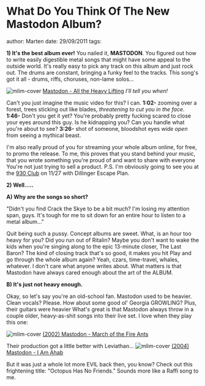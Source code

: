 # What Do You Think Of The New Mastodon Album?
author: Marten
date: 29/09/2011
tags: 

**1) It's the best album ever!**
You nailed it, **MASTODON**. You figured out how to write easily digestible metal songs that might have some appeal to the outside world. It's really easy to pick any track on this album and just rock out. The drums are constant, bringing a funky feel to the tracks. This song's got it all - drums, riffs, choruses, non-lame solos...

![mlim-cover](/content/images/Mastodon-Hunter.jpg)
[Mastodon - All the Heavy Lifting](/assets/mp3/06-mastodon-all_the_heavy_lifting.mp3)
_I'll tell you when!_

Can't you just imagine the music video for this? I can. **1:02-** zooming over a forest, trees sticking out like blades, _threatening to cut you in the face_. **1:46-** Don't you get it yet? You're probably pretty fucking scared to close your eyes around this guy. Is he kidnapping you? Can you handle what you're about to see? **3:26-** shot of someone, bloodshot eyes _wide open_ from seeing a mythical beast.

I'm also really proud of you for streaming your whole album online, for free, to promo the release. To me, this proves that you stand behind your music, that you wrote something you're proud of and want to share with everyone You're not just trying to sell a product. P.S. I'm obviously going to see you at the [930 Club](http://www.930.com/) on 11/27 with Dillinger Escape Plan.

**2) Well.....**

**A) Why are the songs so short?**

"Didn't you find Crack the Skye to be a bit much? I'm losing my attention span, guys. It's tough for me to sit down for an entire hour to listen to a metal album..."

Quit being such a pussy. Concept albums are sweet. What, is an hour too heavy for you? Did you run out of Ritalin? Maybe you don't want to wake the kids when you're singing along to the epic 13-minute closer, The Last Baron? The kind of closing track that's so good, it makes you hit Play and go through the whole album again? Yeah, czars, time-travel, whales, whatever. I don't care what anyone writes about. What matters is that Mastodon have always cared enough about the art of the ALBUM.

**B) It's just not heavy enough.**

Okay, so let's say you're an old-school fan. Mastodon used to be heavier. Clean vocals? Please. How about some good ol' Georgia GROWLING? Plus, their guitars were heavier
What's great is that Mastodon always throw in a couple older, heavy-as-shit songs into their live set. I love when they play this one:

![mlim-cover](/content/images/mastodon-remission.jpg)
[(2002) Mastodon - March of the Fire Ants](/assets/mp3/02-march-of-the-fire-ants.mp3)

Their production got a little better with Leviathan...
![mlim-cover](/content/images/mastodon-leviathan.jpg)
[(2004) Mastodon - I Am Ahab](/assets/mp3/02-i-am-ahab.mp3)

But it was just a whole lot more EVIL back then, you know? Check out this frightening title: "Octopus Has No Friends." Sounds more like a Raffi song to me.
